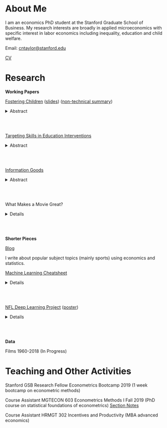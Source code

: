 # About Me

I am an economics PhD student at the Stanford Graduate School of Business. My research interests are broadly in applied microeconomics with specific interest in labor economics including inequality, education and child welfare.

Email: <cntaylor@stanford.edu>

[CV](./pdfs/cntaylor_cv_2019.pdf)

# Research

**Working Papers**

[Fostering Children](./pdfs/foster.pdf) ([slides](./pdfs/foster_slides.pdf)) ([non-technical summary](./pdfs/foster-non-tech.pdf))

 <details>
   <summary>Abstract</summary>
  Foster families constitute a crucial input into foster care services. In this paper, a household
choice model is built to examine why households choose to be foster parents. The model is
motivated by the inability of classical altruism models to explain important facts about foster
families and children. In the model, children are costly and foster families get value from
taking care of foster children through the human capital of the foster child. The model links
a household’s decision to foster to their own fertility and wage and makes predictions about
which households have the highest willingness to foster based on these factors. The model’s
predictions find strong support in the data through instrumental variable strategies and the
model is able to rationalize many of the motivating facts. A simple form of the model is
jointly estimated to more directly compare and quantify the mechanisms. Sending the price of
biological children to infinity induces four times more foster families while sending the time
cost of foster children to 0 induces 50% more families. The model and data suggest
that foster children are not perfect substitutes for biological children. Alternative theories are
discussed in the context of the data and empirical results.
 </details>
 
 <br/><br/>

[Targeting Skills in Education Interventions](./pdfs/educ.pdf)

<details>
  <summary>Abstract</summary>
In this paper I explore optimal investments in basic and advanced skills in education interventions. I analyze two closely related and plausible models and show that the policy implications starkly differ between them. I apply my results to interpret the existing empirical evidence on education interventions. I show that my model suggests a “sufficient statistic” approach to guiding skill-targeting in education policy. I then develop a methodology to utilize this approach and apply it to mathematics (advanced skill) and self-esteem (basic skill) in the NLSY. The results show that the returns to skill likely reflect that the true state of the world is likely between the two stark viewpoints.
</details>

<br/><br/>

[Information Goods](./pdfs/info.pdf)

<details>
  <summary>Abstract</summary>
  I analyze a stylized model of information acquisition that treats each dimension of the state space as a distinct information good with a cost. I characterize when information sources are substittues and complements and show how adding costs provides new insights into how economic agents pick where they get information. I apply this model to a firm recruiting example to show how it produces new insights into information demand and the literature surrounding labor-replacing technology.
</details>

<br/><br/>

What Makes a Movie Great?

<details>
  <summary>Details</summary>
  I explore rich movie level data to understand the movie making "production function" and answer important questions in labor economics. 
</details>

<br/><br/>

**Shorter Pieces**

[Blog](./blog)

I write about popular subject topics (mainly sports) using economics and statistics. 

[Machine Learning Cheatsheet](./pdfs/ml_cheat.pdf)
<details>
  <summary>Details</summary>
  A machine learning cheatsheet to de-mystify some major machine learning methods for those with intermediate statistics and econometrics backgrounds. Also useful as a condensed reference for high-level overview of the methods.
</details>

<br/><br/>

[NFL Deep Learning Project](./pdfs/final_report.pdf) ([poster](./pdfs/poster_final.pdf))
<details>
  <summary>Details</summary>
  Project using NFL pre-play image and situational data with convolutional neural networks and transfer learning to predict play outcomes including yards gained and offensive play call. 
</details>


<br/><br/>

**Data**

Films 1960-2018 (In Progress)


# Teaching and Other Activities

Stanford GSB Research Fellow Econometrics Bootcamp 2019 (1 week bootcamp on econometric methods)

Course Assistant MGTECON 603 Econometrics Methods I Fall 2019 (PhD course on statistical foundations of econometrics) [Section Notes](./pdfs/section_notes.pdf)

Course Assistant HRMGT 302 Incentives and Productivity (MBA advanced economics)

